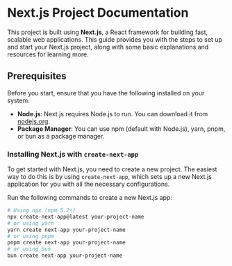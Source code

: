 # Next.js Project Documentation

This project is built using **Next.js**, a React framework for building fast, scalable web applications. This guide provides you with the steps to set up and start your Next.js project, along with some basic explanations and resources for learning more.

## Prerequisites

Before you start, ensure that you have the following installed on your system:

- **Node.js**: Next.js requires Node.js to run. You can download it from [nodejs.org](https://nodejs.org/).
- **Package Manager**: You can use npm (default with Node.js), yarn, pnpm, or bun as a package manager.

### Installing Next.js with `create-next-app`

To get started with Next.js, you need to create a new project. The easiest way to do this is by using `create-next-app`, which sets up a new Next.js application for you with all the necessary configurations.

Run the following commands to create a new Next.js app:

```bash
# Using npx (npm 5.2+)
npx create-next-app@latest your-project-name
# or using yarn
yarn create next-app your-project-name
# or using pnpm
pnpm create next-app your-project-name
# or using bun
bun create next-app your-project-name
